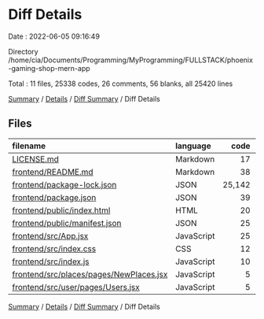 # Diff Details

Date : 2022-06-05 09:16:49

Directory /home/cia/Documents/Programming/MyProgramming/FULLSTACK/phoenix-gaming-shop-mern-app

Total : 11 files,  25338 codes, 26 comments, 56 blanks, all 25420 lines

[Summary](results.md) / [Details](details.md) / [Diff Summary](diff.md) / Diff Details

## Files
| filename | language | code | comment | blank | total |
| :--- | :--- | ---: | ---: | ---: | ---: |
| [LICENSE.md](/LICENSE.md) | Markdown | 17 | 0 | 5 | 22 |
| [frontend/README.md](/frontend/README.md) | Markdown | 38 | 0 | 33 | 71 |
| [frontend/package-lock.json](/frontend/package-lock.json) | JSON | 25,142 | 0 | 1 | 25,143 |
| [frontend/package.json](/frontend/package.json) | JSON | 39 | 0 | 1 | 40 |
| [frontend/public/index.html](/frontend/public/index.html) | HTML | 20 | 23 | 1 | 44 |
| [frontend/public/manifest.json](/frontend/public/manifest.json) | JSON | 25 | 0 | 1 | 26 |
| [frontend/src/App.jsx](/frontend/src/App.jsx) | JavaScript | 25 | 0 | 3 | 28 |
| [frontend/src/index.css](/frontend/src/index.css) | CSS | 12 | 0 | 2 | 14 |
| [frontend/src/index.js](/frontend/src/index.js) | JavaScript | 10 | 3 | 3 | 16 |
| [frontend/src/places/pages/NewPlaces.jsx](/frontend/src/places/pages/NewPlaces.jsx) | JavaScript | 5 | 0 | 3 | 8 |
| [frontend/src/user/pages/Users.jsx](/frontend/src/user/pages/Users.jsx) | JavaScript | 5 | 0 | 3 | 8 |

[Summary](results.md) / [Details](details.md) / [Diff Summary](diff.md) / Diff Details